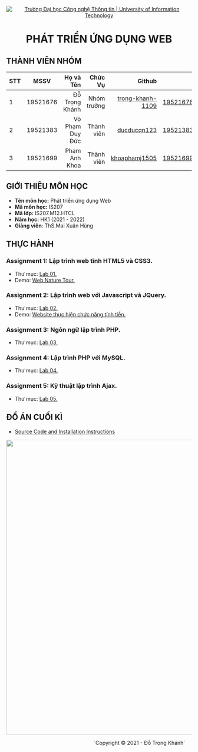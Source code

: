 <!-- Banner -->
<p align="center">
  <a href="https://www.uit.edu.vn/" title="Trường Đại học Công nghệ Thông tin" style="border: none;">
    <img src="https://i.imgur.com/WmMnSRt.png" alt="Trường Đại học Công nghệ Thông tin | University of Information Technology">
  </a>
</p>

<h1 align="center"><b>PHÁT TRIỂN ỨNG DỤNG WEB</b></h>

## THÀNH VIÊN NHÓM
|STT| MSSV      | Họ và Tên       |Chức Vụ    | Github                                                  | Email                   |
|---|:---------:| ---------------:|----------:|--------------------------------------------------------:|-------------------------:
| 1 | 19521676  | Đỗ Trọng Khánh  |Nhóm trưởng|[trong-khanh-1109](https://github.com/trong-khanh-1109)  |19521676@gm.uit.edu.vn   |
| 2 | 19521383  | Võ Phạm Duy Đức |Thành viên |[ducducqn123](https://github.com/ducducqn123)            |19521383@gm.uit.edu.vn   |
| 3 | 19521699  | Phạm Anh Khoa   |Thành viên |[khoaphamj1505](https://github.com/khoaphamj1505)        |19521699@gm.uit.edu.vn   |

## GIỚI THIỆU MÔN HỌC
* **Tên môn học:** Phát triển ứng dụng Web
* **Mã môn học:** IS207
* **Mã lớp:** IS207.M12.HTCL
* **Năm học:** HK1 (2021 - 2022)
* **Giảng viên**: ThS.Mai Xuân Hùng

## THỰC HÀNH
### Assignment 1: Lập trình web tĩnh HTML5 và CSS3.
  - Thư mục: [Lab 01.](/Practice/Lab_01)
  - Demo: [Web Nature Tour.](https://ducducqn123.github.io/Web-Nature-Tour/)

### Assignment 2: Lập trình web với Javascript và JQuery.
  - Thư mục: [Lab 02.](/Practice/Lab_02)
  - Demo: [Website thực hiện chức năng tính tiền.](https://ducducqn123.github.io/Pay-for-food-in-a-restaurant/)

### Assignment 3: Ngôn ngữ lập trình PHP.
  - Thư mục: [Lab 03.](/Practice/Lab_03)

### Assignment 4: Lập trình PHP với MySQL.
  - Thư mục: [Lab 04.](/Practice/Lab_04)

### Assignment 5: Kỹ thuật lập trình Ajax.
  - Thư mục: [Lab 05.](/Practice/Lab_05)

## ĐỒ ÁN CUỐI KÌ
- [Source Code and Installation Instructions](https://github.com/ducducqn123/Website-Selling-Food)

<p align='center'><img style="height: 800px" src="https://github.com/ducducqn123/Website-Selling-Food/blob/ce4ab91b045d777d82beee1935e5df8eed736797/demo.png"></p>
<!-- Footer -->
&emsp;&emsp;&emsp;&emsp;&emsp;&emsp;&emsp;&emsp;&emsp;&emsp;&emsp;&emsp;&emsp;&emsp;&emsp;&emsp;&emsp;`Copyright © 2021 - Đỗ Trọng Khánh`
